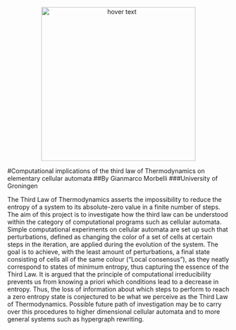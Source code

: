 <p align="center">
  <img src="https://ibb.co/473tw7h" width="350" title="hover text">
</p>

#Computational implications of the third law of Thermodynamics on elementary cellular automata
##By Gianmarco Morbelli
###University of Groningen

The Third Law of Thermodynamics asserts the impossibility to reduce the entropy
of a system to its absolute-zero value in a finite number of steps.
The aim of this project is to investigate how the third law can be understood within
the category of computational programs such as cellular automata. Simple
computational experiments on cellular automata are set up such that
perturbations, defined as changing the color of a set of cells at certain steps in the
iteration, are applied during the evolution of the system.
The goal is to achieve, with the least amount of perturbations, a final state
consisting of cells all of the same colour (“Local consensus”), as they neatly
correspond to states of minimum entropy, thus capturing the essence of the Third
Law. It is argued that the principle of computational irreducibility prevents us from
knowing a priori which conditions lead to a decrease in entropy. Thus, the loss of
information about which steps to perform to reach a zero entropy state is
conjectured to be what we perceive as the Third Law of Thermodynamics.
Possible future path of investigation may be to carry over this procedures to higher
dimensional cellular automata and to more general systems such as hypergraph
rewriting.
